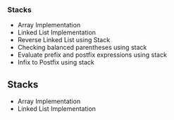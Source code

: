 ### Stacks
- Array Implementation
- Linked List Implementation
- Reverse Linked List using Stack
- Checking balanced parentheses using stack
- Evaluate prefix and postfix expressions using stack
- Infix to Postfix using stack

## Stacks
- Array Implementation
- Linked List Implementation